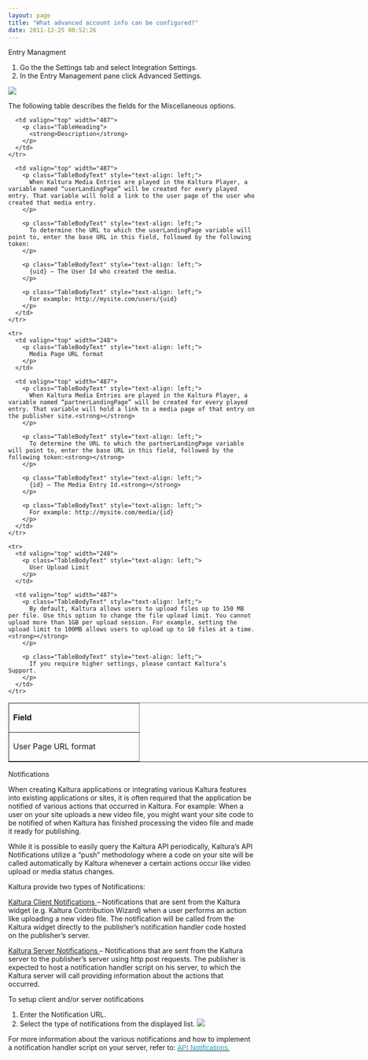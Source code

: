 ```yaml
---
layout: page
title: "What advanced account info can be configured?"
date: 2011-12-25 00:52:26
---
```


<p class="mce-heading-2">
  Entry Managment
</p>

1.  Go the the Settings tab and select Integration Settings.
2.  In the Entry Management pane click Advanced Settings.

<img src="{{site.url}}/assets/90">

The following table describes the fields for the Miscellaneous options.

<table style="width: 735px;" border="1" cellspacing="0" cellpadding="0">
  <thead>
    <tr>
      <td valign="top" width="248">
        <p class="TableHeading">
          <strong>Field</strong>
        </p>
      </td>
      
      <td valign="top" width="487">
        <p class="TableHeading">
          <strong>Description</strong>
        </p>
      </td>
    </tr>
  </thead>
  
  <tbody>
    <tr>
      <td valign="top" width="248">
        <p class="TableBodyText" style="text-align: left;">
          User Page URL format
        </p>
      </td>
      
      <td valign="top" width="487">
        <p class="TableBodyText" style="text-align: left;">
          When Kaltura Media Entries are played in the Kaltura Player, a variable named “userLandingPage” will be created for every played entry. That variable will hold a link to the user page of the user who created that media entry.
        </p>
        
        <p class="TableBodyText" style="text-align: left;">
          To determine the URL to which the userLandingPage variable will point to, enter the base URL in this field, followed by the following token:
        </p>
        
        <p class="TableBodyText" style="text-align: left;">
          {uid} – The User Id who created the media.
        </p>
        
        <p class="TableBodyText" style="text-align: left;">
          For example: http://mysite.com/users/{uid}
        </p>
      </td>
    </tr>
    
    <tr>
      <td valign="top" width="248">
        <p class="TableBodyText" style="text-align: left;">
          Media Page URL format
        </p>
      </td>
      
      <td valign="top" width="487">
        <p class="TableBodyText" style="text-align: left;">
          When Kaltura Media Entries are played in the Kaltura Player, a variable named “partnerLandingPage” will be created for every played entry. That variable will hold a link to a media page of that entry on the publisher site.<strong></strong>
        </p>
        
        <p class="TableBodyText" style="text-align: left;">
          To determine the URL to which the partnerLandingPage variable will point to, enter the base URL in this field, followed by the following token:<strong></strong>
        </p>
        
        <p class="TableBodyText" style="text-align: left;">
          {id} – The Media Entry Id.<strong></strong>
        </p>
        
        <p class="TableBodyText" style="text-align: left;">
          For example: http://mysite.com/media/{id}
        </p>
      </td>
    </tr>
    
    <tr>
      <td valign="top" width="248">
        <p class="TableBodyText" style="text-align: left;">
          User Upload Limit
        </p>
      </td>
      
      <td valign="top" width="487">
        <p class="TableBodyText" style="text-align: left;">
          By default, Kaltura allows users to upload files up to 150 MB per file. Use this option to change the file upload limit. You cannot upload more than 1GB per upload session. For example, setting the upload limit to 100MB allows users to upload up to 10 files at a time.<strong></strong>
        </p>
        
        <p class="TableBodyText" style="text-align: left;">
          If you require higher settings, please contact Kaltura’s Support.
        </p>
      </td>
    </tr>
  </tbody>
</table>

<p class="mce-heading-2">
  Notifications
</p>

When creating Kaltura applications or integrating various Kaltura features into existing applications or sites, it is often required that the application be notified of various actions that occurred in Kaltura. For example: When a user on your site uploads a new video file, you might want your site code to be notified of when Kaltura has finished processing the video file and made it ready for publishing.

While it is possible to easily query the Kaltura API periodically, Kaltura’s API Notifications utilize a “push” methodology where a code on your site will be called automatically by Kaltura whenever a certain actions occur like video upload or media status changes.

Kaltura provide two types of Notifications: 

<a href="http://www.kaltura.org/kaltura-terminology#kaltura-client-notifications" target="_blank">Kaltura Client Notifications</a><a href="http://www.kaltura.org/kaltura-terminology#kaltura-client-notifications" target="_blank"> </a>– Notifications that are sent from the Kaltura widget (e.g. Kaltura Contribution Wizard) when a user performs an action like uploading a new video file. The notification will be called from the Kaltura widget directly to the publisher’s notification handler code hosted on the publisher’s server.

<a href="http://www.kaltura.org/kaltura-terminology#kaltura-server-notifications" target="_blank">Kaltura Server Notifications</a><a href="http://www.kaltura.org/kaltura-terminology#kaltura-server-notifications" target="_blank"> </a>– Notifications that are sent from the Kaltura server to the publisher’s server using http post requests. The publisher is expected to host a notification handler script on his server, to which the Kaltura server will call providing information about the actions that occurred.

<p class="mce-procedure">
  To setup client and/or server notifications 
</p>

1.  Enter the Notification URL.
2.  Select the type of notifications from the displayed list. <img src="{{site.url}}/assets/92">

<p class="MsoBodyText" style="margin: 6pt 0in 0pt;">
  For more information about the various notifications and how to implement a notification handler script on your server, refer to: <a href="http://www.kaltura.com/api_v3/testmeDoc/index.php?page=notifications"><span style="color: #0fa2bb; font-family: arial, helvetica, sans-serif;">API Notifications.</span></a>
</p>

 

 

 

 

 

 